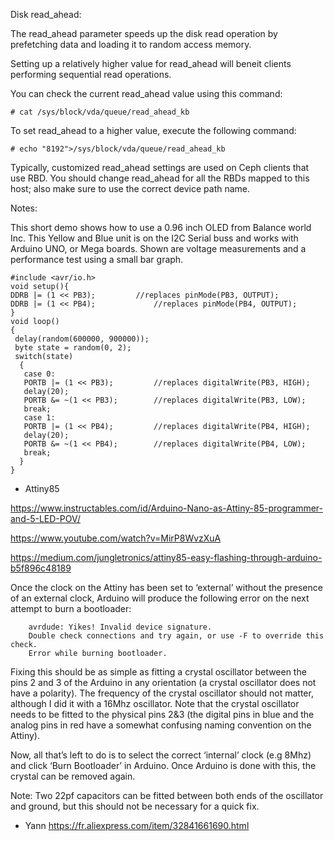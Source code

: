 Disk read_ahead: 

The read_ahead parameter speeds up the disk read operation by prefetching data and loading it to random access memory. 

Setting up a relatively higher value for read_ahead will beneit clients performing sequential read operations. 

You can check the current  read_ahead value using this command:
```
# cat /sys/block/vda/queue/read_ahead_kb
```
To set read_ahead to a higher value, execute the following command:

```
# echo "8192">/sys/block/vda/queue/read_ahead_kb
```

Typically, customized read_ahead settings are used on Ceph clients that use RBD. You should change read_ahead for all the RBDs mapped to this host; also make sure to use the correct device path name.

Notes:

This short demo shows how to use a 0.96 inch OLED from Balance world Inc. This Yellow and Blue unit is on the I2C Serial buss and works with Arduino UNO, or Mega boards. Shown are voltage measurements and a performance test using a small bar graph.

```
#include <avr/io.h>
void setup(){
DDRB |= (1 << PB3);			//replaces pinMode(PB3, OUTPUT);
DDRB |= (1 << PB4);  			//replaces pinMode(PB4, OUTPUT);
}
void loop()
{
 delay(random(600000, 900000));
 byte state = random(0, 2);
 switch(state)
  {
   case 0:
   PORTB |= (1 << PB3);			//replaces digitalWrite(PB3, HIGH);
   delay(20);
   PORTB &= ~(1 << PB3);		//replaces digitalWrite(PB3, LOW);
   break;
   case 1:
   PORTB |= (1 << PB4);			//replaces digitalWrite(PB4, HIGH);
   delay(20);
   PORTB &= ~(1 << PB4);		//replaces digitalWrite(PB4, LOW);
   break;
  }
}
```
* Attiny85

https://www.instructables.com/id/Arduino-Nano-as-Attiny-85-programmer-and-5-LED-POV/

https://www.youtube.com/watch?v=MirP8WvzXuA

https://medium.com/jungletronics/attiny85-easy-flashing-through-arduino-b5f896c48189


Once the clock on the Attiny has been set to ‘external’ without the presence of an external clock, Arduino will produce the following error on the next attempt to burn a bootloader:

```
    avrdude: Yikes! Invalid device signature.
    Double check connections and try again, or use -F to override this check.
    Error while burning bootloader.
```

Fixing this should be as simple as fitting a crystal oscillator between the pins 2 and 3 of the Arduino in any orientation (a crystal oscillator does not have a polarity). The frequency of the crystal oscillator should not matter, although I did it with a 16Mhz oscillator. Note that the crystal oscillator needs to be fitted to the physical pins 2&3 (the digital pins in blue and the analog pins in red have a somewhat confusing naming convention on the Attiny).

Now, all that’s left to do is to select the correct ‘internal’ clock (e.g 8Mhz) and click ‘Burn Bootloader’ in Arduino. Once Arduino is done with this, the crystal can be removed again.

Note: Two 22pf capacitors can be fitted between both ends of the oscillator and ground, but this should not be necessary for a quick fix.

* Yann
https://fr.aliexpress.com/item/32841661690.html


